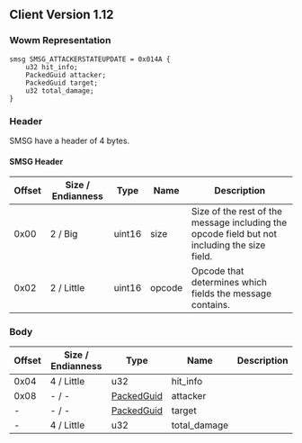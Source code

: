 ## Client Version 1.12

### Wowm Representation
```rust,ignore
smsg SMSG_ATTACKERSTATEUPDATE = 0x014A {
    u32 hit_info;
    PackedGuid attacker;
    PackedGuid target;
    u32 total_damage;
}
```
### Header
SMSG have a header of 4 bytes.

#### SMSG Header
| Offset | Size / Endianness | Type   | Name   | Description |
| ------ | ----------------- | ------ | ------ | ----------- |
| 0x00   | 2 / Big           | uint16 | size   | Size of the rest of the message including the opcode field but not including the size field.|
| 0x02   | 2 / Little        | uint16 | opcode | Opcode that determines which fields the message contains.|
### Body
| Offset | Size / Endianness | Type | Name | Description |
| ------ | ----------------- | ---- | ---- | ----------- |
| 0x04 | 4 / Little | u32 | hit_info |  |
| 0x08 | - / - | [PackedGuid](../spec/packed-guid.md) | attacker |  |
| - | - / - | [PackedGuid](../spec/packed-guid.md) | target |  |
| - | 4 / Little | u32 | total_damage |  |
